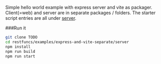 Simple hello world example with express server and vite as packager.
Client(=web) and server are in separate packages / folders. The starter script entries are all under [server](server).

###Run it
```bash
git clone TODO
cd restfuncs/examples/express-and-vite-separate/server
npm install
npm run build
npm run start
```